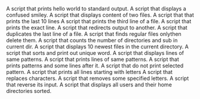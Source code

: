 A script that prints hello world to standard output.
A script that displays a confused smiley.
A script that displays content of two files.
A script that that prints the last 10 lines
A script that prints the third line of a file.
A script that prints the exact line.
A script that redirects output to another.
A script that duplicates the last line of a file.
A script that finds regular files onlythen delete them.
A script that counts the number of directories and sub in current dir.
A script that displays 10 newest files in the current directory.
A script that  sorts and  print out unique word.
A script that displays lines of same patterns.
A script that prints lines of same patterns.
A script that prints patterns and some lines after it.
A script that do not print selected pattern.
A script that prints all lines starting with letters
A script that replaces characters.
A script that removes some specified letters.
A script that reverse its input.
A script that displays all users and their home directories sorted.

